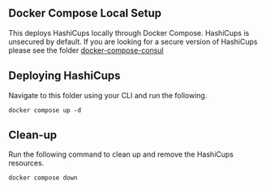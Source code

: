 ## Docker Compose Local Setup

This deploys HashiCups locally through Docker Compose. HashiCups is unsecured by default. If you are looking for a secure version of HashiCups please see the folder [docker-compose-consul](../docker-compose-consul/README.md)

## Deploying HashiCups

Navigate to this folder using your CLI and run the following.

```
docker compose up -d
```

## Clean-up

Run the following command to clean up and remove the HashiCups resources.

```
docker compose down
```
